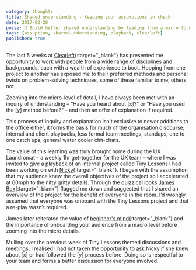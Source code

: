 ```yaml
---
category: thoughts
title: Shaded understanding - Keeping your assumptions in check
date: 2017-02-28
posse: 🤔 Build better shared understanding by leading from a macro to micro level
tags: [assuption, shared-understanding, playback, clearleft]
published: true
---
```


The last 5 weeks at [Clearleft](http://clearleft.com/){:target="_blank"} has presented the opportunity to work with people from a wide range of disciplines and backgrounds, each with a wealth of experience to boot. Hopping from one project to another has exposed me to their preferred methods and personal twists on problem-solving techniques, some of these familiar to me, others not.

Zooming into the micro-level of detail, I have always been met with an inquiry of understanding – “Have you heard about [x]?” or “Have you used the [y] method before?” – and then an offer of explanation if required.

This process of inquiry and explanation isn’t exclusive to newer additions to the office either, it forms the basis for much of the organisation discourse; internal and client playbacks, less formal team meetings, standups, one to one catch ups, general water cooler chit-chats.

The value of this learning was truly brought home during the UX Laundromat – a weekly 1hr get-together for the UX team – where I was invited to give a playback of an internal project called Tiny Lessons I had been working on with [Nicky](https://twitter.com/nickyjsevans){:target="_blank"}. I began with the assumption that my audience knew the overall objectives of the project so I accelerated at 60mph to the nitty gritty details. Through the quizzical looks [James Box](http://solita.tumblr.com/){:target="_blank"} flagged me down and suggested that I shared an overview of the project for the benefit of everyone in the room. I’d wrongly assumed that everyone was onboard with the Tiny Lessons project and that a re-play wasn’t required.

James later reiterated the value of [beginner's mind](https://en.wikipedia.org/wiki/Shoshin){:target="_blank"} and the importance of onboarding your audience from a macro level before zooming into the micro details.

Mulling over the previous week of Tiny Lessons themed discussions and meetings, I realised I had not taken the opportunity to ask Nicky if she knew about [x] or had followed the [y] process before. Doing so is respectful to your team and forms a better discussion for everyone involved.
